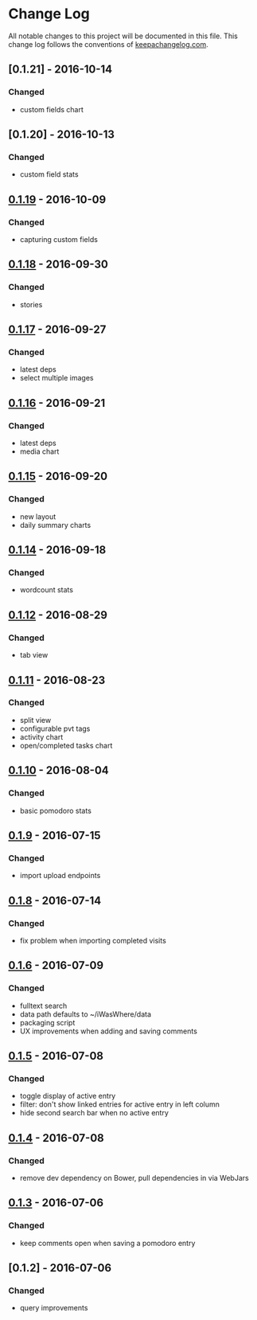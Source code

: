 # Change Log
All notable changes to this project will be documented in this file. This change log follows the conventions of [keepachangelog.com](http://keepachangelog.com/).

## [0.1.21] - 2016-10-14
### Changed
- custom fields chart

## [0.1.20] - 2016-10-13
### Changed
- custom field stats

## [0.1.19] - 2016-10-09
### Changed
- capturing custom fields

## [0.1.18] - 2016-09-30
### Changed
- stories

## [0.1.17] - 2016-09-27
### Changed
- latest deps
- select multiple images

## [0.1.16] - 2016-09-21
### Changed
- latest deps
- media chart

## [0.1.15] - 2016-09-20
### Changed
- new layout
- daily summary charts

## [0.1.14] - 2016-09-18
### Changed
- wordcount stats

## [0.1.12] - 2016-08-29
### Changed
- tab view

## [0.1.11] - 2016-08-23
### Changed
- split view
- configurable pvt tags
- activity chart
- open/completed tasks chart

## [0.1.10] - 2016-08-04
### Changed
- basic pomodoro stats

## [0.1.9] - 2016-07-15
### Changed
- import upload endpoints

## [0.1.8] - 2016-07-14
### Changed
- fix problem when importing completed visits

## [0.1.6] - 2016-07-09
### Changed
- fulltext search
- data path defaults to ~/iWasWhere/data
- packaging script
- UX improvements when adding and saving comments

## [0.1.5] - 2016-07-08
### Changed
- toggle display of active entry
- filter: don't show linked entries for active entry in left column
- hide second search bar when no active entry

## [0.1.4] - 2016-07-08
### Changed
- remove dev dependency on Bower, pull dependencies in via WebJars

## [0.1.3] - 2016-07-06
### Changed
- keep comments open when saving a pomodoro entry

## [0.1.2] - 2016-07-06
### Changed
- query improvements

[0.1.19]: https://github.com/matthiasn/iWasWhere/compare/v0.1.18...v0.1.19
[0.1.18]: https://github.com/matthiasn/iWasWhere/compare/v0.1.17...v0.1.18
[0.1.17]: https://github.com/matthiasn/iWasWhere/compare/v0.1.16...v0.1.17
[0.1.16]: https://github.com/matthiasn/iWasWhere/compare/v0.1.15...v0.1.16
[0.1.15]: https://github.com/matthiasn/iWasWhere/compare/v0.1.14...v0.1.15
[0.1.14]: https://github.com/matthiasn/iWasWhere/compare/v0.1.12...v0.1.14
[0.1.12]: https://github.com/matthiasn/iWasWhere/compare/v0.1.11...v0.1.12
[0.1.11]: https://github.com/matthiasn/iWasWhere/compare/v0.1.10...v0.1.11
[0.1.10]: https://github.com/matthiasn/iWasWhere/compare/v0.1.9...v0.1.10
[0.1.9]: https://github.com/matthiasn/iWasWhere/compare/v0.1.8...v0.1.9
[0.1.8]: https://github.com/matthiasn/iWasWhere/compare/v0.1.7...v0.1.8
[0.1.7]: https://github.com/matthiasn/iWasWhere/compare/v0.1.6...v0.1.7
[0.1.6]: https://github.com/matthiasn/iWasWhere/compare/v0.1.5...v0.1.6
[0.1.5]: https://github.com/matthiasn/iWasWhere/compare/v0.1.4...v0.1.5
[0.1.4]: https://github.com/matthiasn/iWasWhere/compare/v0.1.3...v0.1.4
[0.1.3]: https://github.com/matthiasn/iWasWhere/compare/v0.1.2...v0.1.3

